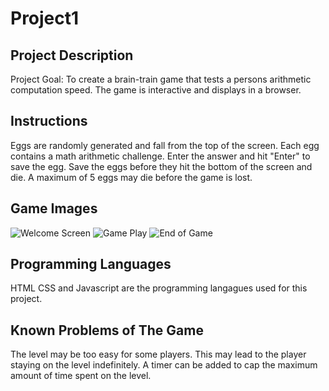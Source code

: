 # Project1

## Project Description

Project Goal: To create a brain-train game that tests a persons arithmetic computation speed. The game is interactive and displays in a browser.

## Instructions

Eggs are randomly generated and fall from the top of the screen.
Each egg contains a math arithmetic challenge.
Enter the answer and hit "Enter" to save the egg.
Save the eggs before they hit the bottom of the screen and die.
A maximum of 5 eggs may die before the game is lost.

## Game Images

![Welcome Screen](https://i.ibb.co/f8VttQJ/welcome-screen.jpg)
![Game Play](https://i.ibb.co/rspRXK9/gameplay.jpg)
![End of Game](https://i.ibb.co/3Yr3jD0/end-game.jpg)

## Programming Languages

HTML CSS and Javascript are the programming langagues used for this project.

## Known Problems of The Game

The level may be too easy for some players. This may lead to the player staying on the level indefinitely. A timer can be added to cap the maximum amount of time spent on the level.
